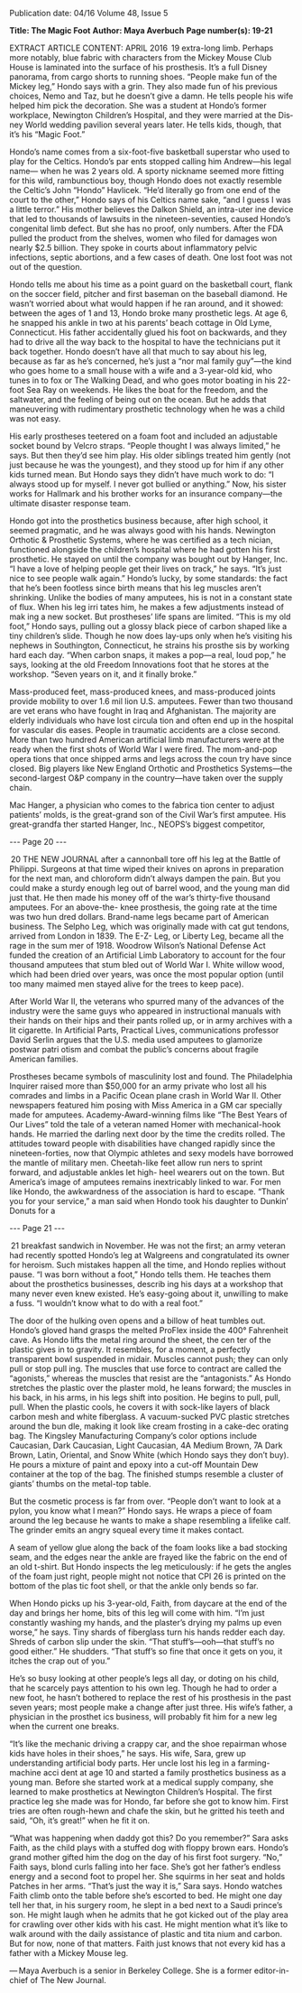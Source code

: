 Publication date: 04/16
Volume 48, Issue 5

**Title: The Magic Foot**
**Author: Maya Averbuch**
**Page number(s): 19-21**

EXTRACT ARTICLE CONTENT:
APRIL 2016
 19
extra-long limb. Perhaps more notably, blue fabric 
with characters from the Mickey Mouse Club House 
is laminated into the surface of his prosthesis. It’s a full 
Disney panorama, from cargo shorts to running shoes. 
“People make fun of the Mickey leg,” Hondo says 
with a grin. They also made fun of his previous choices, 
Nemo and Taz, but he doesn’t give a damn. He tells 
people his wife helped him pick the decoration. She 
was a student at Hondo’s former workplace, Newington 
Children’s Hospital, and they were married at the Dis­
ney World wedding pavilion several years later. He tells 
kids, though, that it’s his “Magic Foot.”


Hondo’s name comes from a six-foot-five basketball 
superstar who used to play for the Celtics. Hondo’s par­
ents stopped calling him Andrew—his legal name—
when he was 2 years old. A sporty nickname seemed 
more fitting for this wild, rambunctious boy, though 
Hondo does not exactly resemble the Celtic’s John 
“Hondo” Havlicek. “He’d literally go from one end of 
the court to the other,” Hondo says of his Celtics name­
sake, “and I guess I was a little terror.” 
His mother believes the Dalkon Shield, an intra-uter­
ine device that led to thousands of lawsuits in the 
nineteen-seventies, caused Hondo’s congenital limb 
defect. But she has no proof, only numbers. After the 
FDA pulled the product from the shelves, women who 
filed for damages won nearly $2.5 billion. They spoke 
in courts about inflammatory pelvic infections, septic 
abortions, and a few cases of death. One lost foot was 
not out of the question. 

Hondo tells me about his time as a point guard on 
the basketball court, flank on the soccer field, pitcher 
and first baseman on the baseball diamond. He wasn’t 
worried about what would happen if he ran around, 
and it showed: between the ages of 1 and 13, Hondo 
broke many prosthetic legs. At age 6, he snapped his 
ankle in two at his parents’ beach cottage in Old Lyme, 
Connecticut. His father accidentally glued his foot on 
backwards, and they had to drive all the way back to the 
hospital to have the technicians put it back together. 
Hondo doesn’t have all that much to say about his 
leg, because as far as he’s concerned, he’s just a “nor­
mal family guy”—the kind who goes home to a small 
house with a wife and a 3-year-old kid, who tunes in to 
fox or The Walking Dead, and who goes motor boating 
in his 22-foot Sea Ray on weekends. He likes the boat 
for the freedom, and the saltwater, and the feeling of 
being out on the ocean. But he adds that maneuvering 
with rudimentary prosthetic technology when he was a 
child was not easy. 

His early prostheses teetered on a foam foot and 
included an adjustable socket bound by Velcro straps. 
“People thought I was always limited,” he says. But 
then they’d see him play.
His older siblings treated him gently (not just because 
he was the youngest), and they stood up for him if any 
other kids turned mean. But Hondo says they didn’t 
have much work to do: “I always stood up for myself. 
I never got bullied or anything.” Now, his sister works 
for Hallmark and his brother works for an insurance 
company—the ultimate disaster response team. 

Hondo got into the prosthetics business because, 
after high school, it seemed pragmatic, and he was 
always good with his hands. Newington Orthotic & 
Prosthetic Systems, where he was certified as a tech­
nician, functioned alongside the children’s hospital 
where he had gotten his first prosthetic. He stayed on 
until the company was bought out by Hanger, Inc. “I 
have a love of helping people get their lives on track,” 
he says. “It’s just nice to see people walk again.”
Hondo’s lucky, by some standards: the fact that he’s 
been footless since birth means that his leg muscles 
aren’t shrinking. Unlike the bodies of many amputees, 
his is not in a constant state of flux. When his leg irri­
tates him, he makes a few adjustments instead of mak­
ing a new socket.
But prostheses’ life spans are limited. “This is my old 
foot,” Hondo says, pulling out a glossy black piece of 
carbon shaped like a tiny children’s slide. Though he 
now does lay-ups only when he’s visiting his nephews 
in Southington, Connecticut, he strains his prosthe­
sis by working hard each day. “When carbon snaps, 
it makes a pop—a real, loud pop,” he says, looking at 
the old Freedom Innovations foot that he stores at the 
workshop. “Seven years on it, and it finally broke.”


Mass-produced feet, mass-produced knees, and 
mass-produced joints provide mobility to over 1.6 mil­
lion U.S. amputees. Fewer than two thousand are vet­
erans who have fought in Iraq and Afghanistan. The 
majority are elderly individuals who have lost circula­
tion and often end up in the hospital for vascular dis­
eases. People in traumatic accidents are a close second. 
More than two hundred American artificial limb 
manufacturers were at the ready when the first shots 
of World War I were fired. The mom-and-pop opera­
tions that once shipped arms and legs across the coun­
try have since closed. Big players like New England 
Orthotic and Prosthetics Systems—the second-largest 
O&P company in the country—have taken over the 
supply chain. 

Mac Hanger, a physician who comes to the fabrica­
tion center to adjust patients’ molds, is the great-grand­
son of the Civil War’s first amputee. His great-grandfa­
ther started Hanger, Inc., NEOPS’s biggest competitor, 


--- Page 20 ---

 20
THE  NEW  JOURNAL
after a cannonball tore off his leg at the Battle of 
Philippi. Surgeons at that time wiped their knives on 
aprons in preparation for the next man, and chloroform 
didn’t always dampen the pain. But you could make a 
sturdy enough leg out of barrel wood, and the young 
man did just that. He then made his money off of the 
war’s thirty-five thousand amputees. For an above-the-
knee prosthesis, the going rate at the time was two hun­
dred dollars.
Brand-name legs became part of American business. 
The Selpho Leg, which was originally made with cat­
gut tendons, arrived from London in 1839. The E-Z- 
Leg, or Liberty Leg, became all the rage in the sum­
mer of 1918. Woodrow Wilson’s National Defense Act 
funded the creation of an Artificial Limb Laboratory 
to account for the four thousand amputees that stum­
bled out of World War I. White willow wood, which 
had been dried over years, was once the most popular 
option (until too many maimed men stayed alive for 
the trees to keep pace). 

After World War II, the veterans who spurred many 
of the advances of the industry were the same guys who 
appeared in instructional manuals with their hands on 
their hips and their pants rolled up, or in army archives 
with a lit cigarette. In Artificial Parts, Practical Lives, 
communications professor David Serlin argues that the 
U.S. media used amputees to glamorize postwar patri­
otism and combat the public’s concerns about fragile 
American families. 

Prostheses became symbols of masculinity lost and 
found. The Philadelphia Inquirer raised more than 
$50,000 for an army private who lost all his comrades 
and limbs in a Pacific Ocean plane crash in World War 
II. Other newspapers featured him posing with Miss 
America in a GM car specially made for amputees. 
Academy-Award-winning films like “The Best Years of 
Our Lives” told the tale of a veteran named Homer 
with mechanical-hook hands. He married the darling 
next door by the time the credits rolled.
The attitudes toward people with disabilities have 
changed rapidly since the nineteen-forties, now that 
Olympic athletes and sexy models have borrowed the 
mantle of military men. Cheetah-like feet allow run­
ners to sprint forward, and adjustable ankles let high-
heel wearers out on the town. But America’s image of 
amputees remains inextricably linked to war. For men 
like Hondo, the awkwardness of the association is hard 
to escape.
“Thank you for your service,” a man said when 
Hondo took his daughter to Dunkin’ Donuts for a 


--- Page 21 ---

 21
breakfast sandwich in November. He was not the first; 
an army veteran had recently spotted Hondo’s leg at 
Walgreens and congratulated its owner for heroism. 
Such mistakes happen all the time, and Hondo replies 
without pause.
“I was born without a foot,” Hondo tells them. He 
teaches them about the prosthetics businesses, describ­
ing his days at a workshop that many never even knew 
existed. He’s easy-going about it, unwilling to make a 
fuss. “I wouldn’t know what to do with a real foot.”


The door of the hulking oven opens and a billow 
of heat tumbles out. Hondo’s gloved hand grasps the 
melted ProFlex inside the 400° Fahrenheit cave. As 
Hondo lifts the metal ring around the sheet, the cen­
ter of the plastic gives in to gravity. It resembles, for 
a moment, a perfectly transparent bowl suspended in 
midair. 
Muscles cannot push; they can only pull or stop pull­
ing. The muscles that use force to contract are called 
the “agonists,” whereas the muscles that resist are the 
“antagonists.” As Hondo stretches the plastic over the 
plaster mold, he leans forward; the muscles in his back, 
in his arms, in his legs shift into position. He begins to 
pull, pull, pull.
When the plastic cools, he covers it with sock-like 
layers of black carbon mesh and white fiberglass. A 
vacuum-sucked PVC plastic stretches around the bun­
dle, making it look like cream frosting in a cake-dec­
orating bag. The Kingsley Manufacturing Company’s 
color options include Caucasian, Dark Caucasian, 
Light Caucasian, 4A Medium Brown, 7A Dark Brown, 
Latin, Oriental, and Snow White (which Hondo says 
they don’t buy). He pours a mixture of paint and epoxy 
into a cut-off Mountain Dew container at the top of the 
bag. The finished stumps resemble a cluster of giants’ 
thumbs on the metal-top table. 

But the cosmetic process is far from over. “People 
don’t want to look at a pylon, you know what I mean?” 
Hondo says. He wraps a piece of foam around the leg 
because he wants to make a shape resembling a lifelike 
calf. The grinder emits an angry squeal every time it 
makes contact. 

A seam of yellow glue along the back of the foam 
looks like a bad stocking seam, and the edges near the 
ankle are frayed like the fabric on the end of an old 
t-shirt. But Hondo inspects the leg meticulously: if he 
gets the angles of the foam just right, people might not 
notice that CPI 26 is printed on the bottom of the plas­
tic foot shell, or that the ankle only bends so far. 

When Hondo picks up his 3-year-old, Faith, from 
daycare at the end of the day and brings her home, 
bits of this leg will come with him. “I’m just constantly 
washing my hands, and the plaster’s drying my palms 
up even worse,” he says. Tiny shards of fiberglass turn 
his hands redder each day. Shreds of carbon slip under 
the skin. “That stuff’s—ooh—that stuff’s no good 
either.” He shudders. “That stuff’s so fine that once it 
gets on you, it itches the crap out of you.” 

He’s so busy looking at other people’s legs all day, 
or doting on his child, that he scarcely pays attention 
to his own leg. Though he had to order a new foot, he 
hasn’t bothered to replace the rest of his prosthesis in 
the past seven years; most people make a change after 
just three. His wife’s father, a physician in the prosthet­
ics business, will probably fit him for a new leg when 
the current one breaks. 

“It’s like the mechanic driving a crappy car, and the 
shoe repairman whose kids have holes in their shoes,” 
he says.
His wife, Sara, grew up understanding artificial body 
parts. Her uncle lost his leg in a farming-machine acci­
dent at age 10 and started a family prosthetics business 
as a young man. Before she started work at a medical 
supply company, she learned to make prosthetics at 
Newington Children’s Hospital. The first practice leg 
she made was for Hondo, far before she got to know 
him. First tries are often rough-hewn and chafe the 
skin, but he gritted his teeth and said, “Oh, it’s great!” 
when he fit it on. 

 “What was happening when daddy got this? Do you 
remember?” Sara asks Faith, as the child plays with 
a stuffed dog with floppy brown ears. Hondo’s grand­
mother gifted him the dog on the day of his first foot 
surgery.
“No,” Faith says, blond curls falling into her face. 
She’s got her father’s endless energy and a second 
foot to propel her. She squirms in her seat and holds 
Patches in her arms.
“That’s just the way it is,” Sara says.
Hondo watches Faith climb onto the table before 
she’s escorted to bed. He might one day tell her that, 
in his surgery room, he slept in a bed next to a Saudi 
prince’s son. He might laugh when he admits that he 
got kicked out of the play area for crawling over other 
kids with his cast. He might mention what it’s like to 
walk around with the daily assistance of plastic and tita­
nium and carbon. But for now, none of that matters. 
Faith just knows that not every kid has a father with a 
Mickey Mouse leg. 

— Maya Averbuch is a senior in Berkeley College. 
She is a former editor-in-chief of The New Journal.